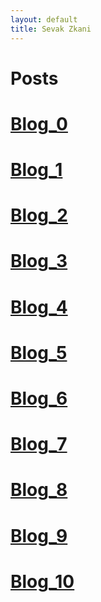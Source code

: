 ```yaml
---
layout: default
title: Sevak Zkani
---
```

<h1> Posts </h1>
  
# [Blog_0](https://sevakZ.github.io/sevakZ.github.io/posts/2020/09/01/Blog_0.html) <br>
# [Blog_1](https://sevakZ.github.io/sevakZ.github.io/posts/2020/09/11/Blog_1.html)
# [Blog_2](https://sevakZ.github.io/sevakZ.github.io/posts/2020/09/18/Blog_2.html)
# [Blog_3](https://sevakZ.github.io/sevakZ.github.io/posts/2020/09/25/Blog_3.html)
# [Blog_4](https://sevakZ.github.io/sevakZ.github.io/posts/2020/10/02/Blog_4.html)
# [Blog_5](https://sevakZ.github.io/sevakZ.github.io/posts/2020/10/09/Blog_5.html)
# [Blog_6](https://sevakZ.github.io/sevakZ.github.io/posts/2020/10/16/Blog_6.html)
# [Blog_7](https://sevakZ.github.io/sevakZ.github.io/posts/2020/10/23/Blog_7.html)
# [Blog_8](https://sevakZ.github.io/sevakZ.github.io/posts/2020/10/30/Blog_8.html)
# [Blog_9](https://sevakZ.github.io/sevakZ.github.io/posts/2020/11/06/Blog_9.html)
# [Blog_10](https://sevakZ.github.io/sevakZ.github.io/posts/2020/11/13/Blog_10.html)
